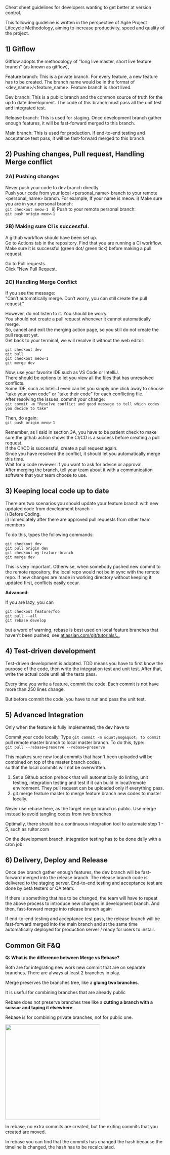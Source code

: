 Cheat sheet guidelines for developers wanting to get better at version control.

This following guideline is written in the perspective of Agile Project Lifecycle Methodology,  aiming to increase productivity, speed and quality of the project.

## 1) Gitflow

Gitflow adopts the methodology of &quot;long live master, short live feature branch&quot; (as known as gitflow),

Feature branch: This is a private branch. For every feature, a new feature has to be created. The branch name would be in the format of <dev_name>/<feature_name>. Feature branch is short lived.

Dev branch: This is a public branch and the common source of truth for the up to date development. The code of this branch must pass all the unit test and integrated test.

Release branch: This is used for staging. Once development branch gather enough features, it will be fast-forward merged to this branch.

Main branch: This is used for production. If end-to-end testing and acceptance test pass, it will be fast-forward merged to this branch.

## 2) Pushing changes, Pull request, Handling Merge conflict

### 2A) Pushing changes 

Never push your code to dev branch directly.  
Push your code from your local <personal_name> branch to your remote <personal_name> branch. 
For example, If your name is meow. 
i) Make sure you are in your personal branch:  
```git checkout meow-1 ```
ii) Push to your remote personal branch:  
```git push origin meow-1```

### 2B) Making sure CI is successful.   
A github workflow should have been set up.  
Go to Actions tab in the repository. 
Find that you are running a CI workflow.  
Make sure it is successful (green dot/ green tick) before making a pull request. 

Go to Pull requests.  
Click "New Pull Request. 

### 2C) Handling Merge Conflict

If you see the message:  
"Can’t automatically merge. Don’t worry, you can still create the pull request."  

However, do not listen to it. You should be worry.   
You should not create a pull request whenever it cannot automatically merge.   
So, cancel and exit the merging action page, so you still do not create the pull request yet.  
Get back to your terminal, we will resolve it without the web editor:  
```
git checkout dev
git pull
git checkout meow-1
git merge dev
```
  
Now, use your favorite IDE such as VS Code or IntelliJ.  
There should be options to let you view all the files that has unresolved conflicts.  
Some IDE, such as IntelliJ even can let you simply one click away to choose "take your own code" or "take their code" for each conflicting file.  
After resolving the issues, commit your change:   
```git commit -m "Resolve conflict and good message to tell which codes you decide to take"```

Then, do again:  
```git push origin meow-1```
  
Remember, as I said in section 3A, you have to be patient check to make sure the githab action shows the CI/CD is a success before creating a pull request.  
If the CI/CD is successful, create a pull request again.   
Since you have resolved the conflict, it should let you automatically merge this time.  
Wait for a code reviewer if you want to ask for advice or approval.  
After merging the branch, tell your team about it with a communication software that your team choose to use. 


## 3) Keeping local code up to date

There are two scenarios you should update your feature branch with new updated code from development branch –   
i) Before Coding.  
ii) Immediately after there are approved pull requests from other team members

To do this, types the following commands:
```
git checkout dev
git pull origin dev
git checkout my-feature-branch
git merge dev
```
This is very important. Otherwise, when somebody pushed new commit to the remote repository, the local repo would not be in sync with the remote repo. If new changes are made in working directory without keeping it updated first, conflicts easily occur.

**Advanced:**

If you are lazy, you can
```
git checkout feature/foo
git pull --all
git rebase develop
```
but a word of warning, rebase is best used on local feature branches that haven&#39;t been pushed, see [atlassian.com/git/tutorials/…](https://www.atlassian.com/git/tutorials/merging-vs-rebasing#the-golden-rule-of-rebasing)

## 4) Test-driven development

Test-driven development is adopted. TDD means you have to first know the purpose of the code, then write the integration test and unit test. After that, write the actual code until all the tests pass.

Every time you write a feature, commit the code. Each commit is not have more than 250 lines change.

But before commit the code, you have to run and pass the unit test.

## 5) Advanced Integration

Only when the feature is fully implemented, the dev have to

 Commit your code locally. Type ```git commit -m &quot;msg&quot; to commit```
 pull remote master branch to local master branch. To do this, type:   
  ```git pull --rebase=preserve --rebase=preserve```
  
 This maakes sure new local commits that hasn&#39;t been uploaded will be combined on top of the master branch codes,   
 so that the local commits will not be overwritten. 

1. Set a Github action prehook that will automatically do linting, unit testing, integration testing and test if it can build in local/remote environment. They pull request can be uploaded only if everything pass.  
2. git merge feature master to merge feature branch new codes to master locally.  

Never use rebase here, as the target merge branch is public. Use merge instead to avoid tangling codes from two branches

 
Optimally, there should be a continuous integration tool to automate step 1 - 5, such as rultor.com

On the development branch, integration testing has to be done daily with a cron job.

## 6) Delivery, Deploy and Release

Once dev branch gather enough features, the dev branch will be fast-forward merged into the release branch. The release branch code is delivered to the staging server. End-to-end testing and acceptance test are done by beta testers or QA team.

If there is something that has to be changed, the team will have to repeat the above process to introduce new changes in development branch. And then, fast-forward merge into release branch again

If end-to-end testing and acceptance test pass, the release branch will be fast-forward merged into the main branch and at the same time automatically deployed for production server / ready for users to install.

## Common Git F&Q

**Q: What is the difference between Merge vs Rebase?**

Both are for integrating new work new commit that are on separate branches. There are always at least 2 branches in play.

Merge preserves the branches tree, like a **gluing two branches**.

It is useful for combining branches that are already public

Rebase does not preserve branches tree like a **cutting a branch with a scissor and taping it elsewhere**.

Rebase is for combining private branches, not for public one.

<img src="https://github.com/psfr937/version-control-guide/blob/master/merge_and_rebase_illustration.jpg?raw=true" width="300" />

In rebase, no extra commits are created, but the exiting commits that you created are moved.

In rebase you can find that the commits has changed the hash because the timeline is changed, the hash has to be recalculated.
